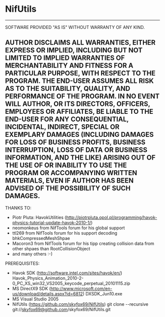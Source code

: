 NifUtils
========

--------------------------------------------------------------------------------------------
SOFTWARE PROVIDED "AS IS" WITHOUT WARRANTY OF ANY KIND.

AUTHOR DISCLAIMS ALL WARRANTIES, EITHER EXPRESS OR IMPLIED, INCLUDING BUT NOT LIMITED
TO IMPLIED WARRANTIES OF MERCHANTABILITY AND FITNESS FOR A PARTICULAR PURPOSE, WITH
RESPECT TO THE PROGRAM. THE END-USER ASSUMES ALL RISK AS TO THE SUITABILITY, QUALITY,
AND PERFORMANCE OF THE PROGRAM. IN NO EVENT WILL AUTHOR, OR ITS DIRECTORS, OFFICERS,
EMPLOYEES OR AFFILIATES, BE LIABLE TO THE END-USER FOR ANY CONSEQUENTIAL, INCIDENTAL,
INDIRECT, SPECIAL OR EXEMPLARY DAMAGES (INCLUDING DAMAGES FOR LOSS OF BUSINESS PROFITS,
BUSINESS INTERRUPTION, LOSS OF DATA OR BUSINESS INFORMATION, AND THE LIKE) ARISING OUT
OF THE USE OF OR INABILITY TO USE THE PROGRAM OR ACCOMPANYING WRITTEN MATERIALS, EVEN
IF AUTHOR HAS BEEN ADVISED OF THE POSSIBILITY OF SUCH DAMAGES.
--------------------------------------------------------------------------------------------


THANKS TO:

- Piotr Pluta: HavokUtilities (http://piotrpluta.opol.pl/programming/havok-physics-tutorial-update-havok-2010-1/)
- neomonkeus from NifTools forum for his global support
- ttl269 from NifTools forum for his support decoding bhkCompressedMeshShpae
- Macoron3 from NifTools forum for his tipp creating collision data from other shpaes than RootCollisionObject
- and many others :-)


PREREQUISITES:

- Havok SDK (http://software.intel.com/sites/havok/en/)
  Havok_Physics_Animation_2010-2-0_PC_XS_win32_VS2005_keycode_perpetual_20101115.zip
- MS DirectX9 SDK (http://www.microsoft.com/en-us/download/details.aspx?id=6812)
  DXSDK_Jun10.exe
- MS Visual Studio 2005
- NifUtils (https://github.com/skyfox69/NifUtils)
  git clone --recursive git://skyfox69@github.com/skyfox69/NifUtils.git

